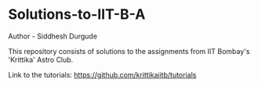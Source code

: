 # Solutions-to-IIT-B-A

Author - Siddhesh Durgude

This repository consists of solutions to the assignments from IIT Bombay's 'Krittika' Astro Club.

Link to the tutorials: https://github.com/krittikaiitb/tutorials
